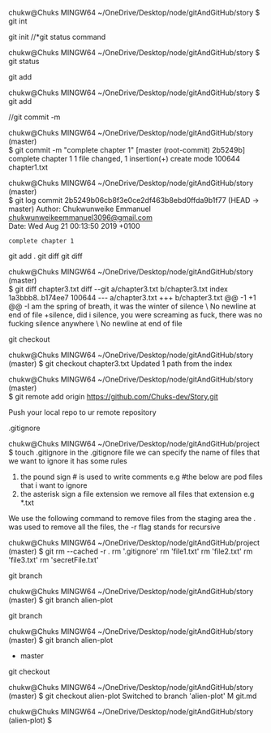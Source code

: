chukw@Chuks MINGW64 ~/OneDrive/Desktop/node/gitAndGitHub/story
$ git int

<!-- We use -->git init <!-- to initialize git -->

<!-- In order to start tracking your files, you need add your files to what called a staging area -->

<!-- To see what is currently in your staging aream you can use the -->//*git status command 
chukw@Chuks MINGW64 ~/OneDrive/Desktop/node/gitAndGitHub/story
$ git status

<!-- In order to track your files and add them to the staging area, we need to use a command called -->git add  
chukw@Chuks MINGW64 ~/OneDrive/Desktop/node/gitAndGitHub/story
$ git add <file name>
 
<!-- The above command to add the specified file to the staging area-->

<!-- To commit a file, we make use of the  --> //git commit 
<!--  command, to specify a message we make use of the  --> -m
<!-- flag along side the message we want, eg given below -->
chukw@Chuks MINGW64 ~/OneDrive/Desktop/node/gitAndGitHub/story (master)   
$ git commit -m "complete chapter 1"
[master (root-commit) 2b5249b] complete chapter 1
 1 file changed, 1 insertion(+)
 create mode 100644 chapter1.txt

 <!-- The commit message is usually in present tense -->



<!-- we can also view our logs to see our previous commits -->
chukw@Chuks MINGW64 ~/OneDrive/Desktop/node/gitAndGitHub/story (master)   
$ git log
commit 2b5249b06cb8f3e0ce2df463b8ebd0ffda9b1f77 (HEAD -> master)
Author: Chukwunweike Emmanuel <chukwunweikeemmanuel3096@gmail.com>        
Date:   Wed Aug 21 00:13:50 2019 +0100

    complete chapter 1

<!-- We can use  --> git add .
<!-- To add everything inside a particular directory -->

<!-- We an use the  --> git diff
<!-- command to check the difference between our current changes and the last commit -->
<!-- The  --> git diff 
<!-- Takes the name of the fle we want to track. E.g below -->

chukw@Chuks MINGW64 ~/OneDrive/Desktop/node/gitAndGitHub/story (master)   
$ git diff chapter3.txt
diff --git a/chapter3.txt b/chapter3.txt
index 1a3bbb8..b174ee7 100644
--- a/chapter3.txt
+++ b/chapter3.txt
@@ -1 +1 @@
-I am the spring of breath, it was the winter of silence
\ No newline at end of file
+silence, did i silence, you were screaming as fuck, there was no fucking 
silence anywhere
\ No newline at end of file

<!-- To revert to the last commit of a particular file, we make use of the --> git checkout <file name>
chukw@Chuks MINGW64 ~/OneDrive/Desktop/node/gitAndGitHub/story (master)
$ git checkout chapter3.txt
Updated 1 path from the index

<!-- pushing local repository to github remove repo -->
<!-- first inform git about your remote repo by running the cmd below
 -->
 chukw@Chuks MINGW64 ~/OneDrive/Desktop/node/gitAndGitHub/story (master)   
$ git remote add origin https://github.com/Chuks-dev/Story.git

Push your local repo to ur remote repository


<!-- The git ignore file are files that you do not want to move to  your public repository -->
<!-- first we have to create a hidden file called  --> .gitignore
chukw@Chuks MINGW64 ~/OneDrive/Desktop/node/gitAndGitHub/project
$ touch .gitignore 
in the .gitignore file we can specify the name of files that we want to ignore
it has some rules
1. the pound sign # is used to write comments
    e.g #the below are pod files that i want to ignore
2. the asterisk sign a file extension we remove all files that extension
    e.g *.txt




We use the following command to remove files from the staging area the . was used to remove all the files, the -r flag stands for recursive

chukw@Chuks MINGW64 ~/OneDrive/Desktop/node/gitAndGitHub/project (master)
$ git rm --cached -r .
rm '.gitignore'
rm 'file1.txt' 
rm 'file2.txt' 
rm 'file3.txt' 
rm 'secretFile.txt'

<!-- Creating new branches -->
<!-- run the command  --> git branch 
<!-- Then what you want to call the branch -->
chukw@Chuks MINGW64 ~/OneDrive/Desktop/node/gitAndGitHub/story (master)
$ git branch alien-plot

<!-- To see the branches you have, just write down  --> git branch
chukw@Chuks MINGW64 ~/OneDrive/Desktop/node/gitAndGitHub/story (master)
$ git branch
  alien-plot
* master

<!-- The asterisk shows you which branch you are currently on -->

<!-- To switch branches , just run --> git checkout 
<!-- Then the name of the branch you want to switch to -->
chukw@Chuks MINGW64 ~/OneDrive/Desktop/node/gitAndGitHub/story (master)
$ git checkout alien-plot 
Switched to branch 'alien-plot'
M       git.md

chukw@Chuks MINGW64 ~/OneDrive/Desktop/node/gitAndGitHub/story (alien-plot)
$